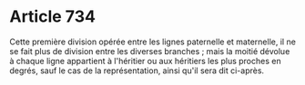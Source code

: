 # Article 734

Cette première division opérée entre les lignes paternelle et maternelle, il ne se fait plus de division entre les diverses branches ; mais la moitié dévolue à chaque ligne appartient à l'héritier ou aux héritiers les plus proches en degrés, sauf le cas de la représentation, ainsi qu'il sera dit ci-après.